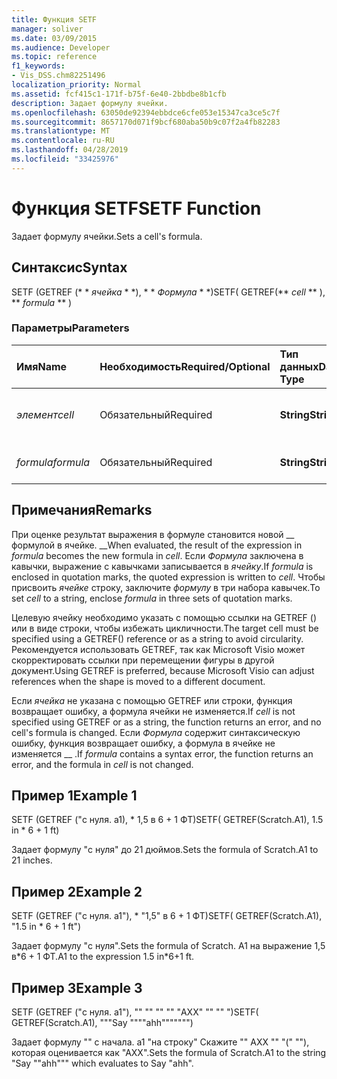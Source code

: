 ```yaml
---
title: Функция SETF
manager: soliver
ms.date: 03/09/2015
ms.audience: Developer
ms.topic: reference
f1_keywords:
- Vis_DSS.chm82251496
localization_priority: Normal
ms.assetid: fcf415c1-171f-b75f-6e40-2bbdbe8b1cfb
description: Задает формулу ячейки.
ms.openlocfilehash: 63050de92394ebbdce6cfe053e15347ca3ce5c7f
ms.sourcegitcommit: 8657170d071f9bcf680aba50b9c07f2a4fb82283
ms.translationtype: MT
ms.contentlocale: ru-RU
ms.lasthandoff: 04/28/2019
ms.locfileid: "33425976"
---
```

# <a name="setf-function"></a><span data-ttu-id="b810c-103">Функция SETF</span><span class="sxs-lookup"><span data-stu-id="b810c-103">SETF Function</span></span>

<span data-ttu-id="b810c-104">Задает формулу ячейки.</span><span class="sxs-lookup"><span data-stu-id="b810c-104">Sets a cell's formula.</span></span> 
  
## <a name="syntax"></a><span data-ttu-id="b810c-105">Синтаксис</span><span class="sxs-lookup"><span data-stu-id="b810c-105">Syntax</span></span>

<span data-ttu-id="b810c-106">SETF (GETREF (\* \* *ячейка* \* \*), \* \* *Формула* \* \*)</span><span class="sxs-lookup"><span data-stu-id="b810c-106">SETF( GETREF(\*\* *cell* \*\* ), \*\* *formula* \*\* )</span></span> 
  
### <a name="parameters"></a><span data-ttu-id="b810c-107">Параметры</span><span class="sxs-lookup"><span data-stu-id="b810c-107">Parameters</span></span>

|<span data-ttu-id="b810c-108">**Имя**</span><span class="sxs-lookup"><span data-stu-id="b810c-108">**Name**</span></span>|<span data-ttu-id="b810c-109">**Необходимость**</span><span class="sxs-lookup"><span data-stu-id="b810c-109">**Required/Optional**</span></span>|<span data-ttu-id="b810c-110">**Тип данных**</span><span class="sxs-lookup"><span data-stu-id="b810c-110">**Data Type**</span></span>|<span data-ttu-id="b810c-111">**Описание**</span><span class="sxs-lookup"><span data-stu-id="b810c-111">**Description**</span></span>|
|:-----|:-----|:-----|:-----|
| <span data-ttu-id="b810c-112">_элемент_</span><span class="sxs-lookup"><span data-stu-id="b810c-112">_cell_</span></span> <br/> |<span data-ttu-id="b810c-113">Обязательный</span><span class="sxs-lookup"><span data-stu-id="b810c-113">Required</span></span>  <br/> |<span data-ttu-id="b810c-114">**String**</span><span class="sxs-lookup"><span data-stu-id="b810c-114">**String**</span></span> <br/> |<span data-ttu-id="b810c-115">Ячейка, для которой задается формула.</span><span class="sxs-lookup"><span data-stu-id="b810c-115">The cell whose formula to set.</span></span>  <br/> |
| <span data-ttu-id="b810c-116">_formula_</span><span class="sxs-lookup"><span data-stu-id="b810c-116">_formula_</span></span> <br/> |<span data-ttu-id="b810c-117">Обязательный</span><span class="sxs-lookup"><span data-stu-id="b810c-117">Required</span></span>  <br/> |<span data-ttu-id="b810c-118">**String**</span><span class="sxs-lookup"><span data-stu-id="b810c-118">**String**</span></span> <br/> |<span data-ttu-id="b810c-119">Используемая формула.</span><span class="sxs-lookup"><span data-stu-id="b810c-119">The formula to use.</span></span>  <br/> |
   
## <a name="remarks"></a><span data-ttu-id="b810c-120">Примечания</span><span class="sxs-lookup"><span data-stu-id="b810c-120">Remarks</span></span>

<span data-ttu-id="b810c-121">При оценке результат выражения в формуле становится новой __ формулой в ячейке. __</span><span class="sxs-lookup"><span data-stu-id="b810c-121">When evaluated, the result of the expression in  _formula_ becomes the new formula in  _cell_.</span></span> <span data-ttu-id="b810c-122">Если _Формула_ заключена в кавычки, выражение с кавычками записывается в _ячейку_.</span><span class="sxs-lookup"><span data-stu-id="b810c-122">If  _formula_ is enclosed in quotation marks, the quoted expression is written to  _cell_.</span></span> <span data-ttu-id="b810c-123">Чтобы присвоить _ячейке_ строку, заключите _формулу_ в три набора кавычек.</span><span class="sxs-lookup"><span data-stu-id="b810c-123">To set  _cell_ to a string, enclose  _formula_ in three sets of quotation marks.</span></span> 
  
<span data-ttu-id="b810c-124">Целевую ячейку необходимо указать с помощью ссылки на GETREF () или в виде строки, чтобы избежать цикличности.</span><span class="sxs-lookup"><span data-stu-id="b810c-124">The target cell must be specified using a GETREF() reference or as a string to avoid circularity.</span></span> <span data-ttu-id="b810c-125">Рекомендуется использовать GETREF, так как Microsoft Visio может скорректировать ссылки при перемещении фигуры в другой документ.</span><span class="sxs-lookup"><span data-stu-id="b810c-125">Using GETREF is preferred, because Microsoft Visio can adjust references when the shape is moved to a different document.</span></span>
  
<span data-ttu-id="b810c-126">Если _ячейка_ не указана с помощью GETREF или строки, функция возвращает ошибку, а формула ячейки не изменяется.</span><span class="sxs-lookup"><span data-stu-id="b810c-126">If  _cell_ is not specified using GETREF or as a string, the function returns an error, and no cell's formula is changed.</span></span> <span data-ttu-id="b810c-127">Если _Формула_ содержит синтаксическую ошибку, функция возвращает ошибку, а формула в ячейке не изменяется __ .</span><span class="sxs-lookup"><span data-stu-id="b810c-127">If  _formula_ contains a syntax error, the function returns an error, and the formula in  _cell_ is not changed.</span></span> 
  
## <a name="example-1"></a><span data-ttu-id="b810c-128">Пример 1</span><span class="sxs-lookup"><span data-stu-id="b810c-128">Example 1</span></span>

<span data-ttu-id="b810c-129">SETF (GETREF ("с нуля. a1), \* 1,5 в 6 + 1 ФТ)</span><span class="sxs-lookup"><span data-stu-id="b810c-129">SETF( GETREF(Scratch.A1), 1.5 in \* 6 + 1 ft)</span></span>
  
<span data-ttu-id="b810c-130">Задает формулу "с нуля" до 21 дюймов.</span><span class="sxs-lookup"><span data-stu-id="b810c-130">Sets the formula of Scratch.A1 to 21 inches.</span></span>
  
## <a name="example-2"></a><span data-ttu-id="b810c-131">Пример 2</span><span class="sxs-lookup"><span data-stu-id="b810c-131">Example 2</span></span>

<span data-ttu-id="b810c-132">SETF (GETREF ("с нуля. a1"), \* "1,5" в 6 + 1 ФТ)</span><span class="sxs-lookup"><span data-stu-id="b810c-132">SETF( GETREF(Scratch.A1), "1.5 in \* 6 + 1 ft")</span></span>
  
<span data-ttu-id="b810c-133">Задает формулу "с нуля".</span><span class="sxs-lookup"><span data-stu-id="b810c-133">Sets the formula of Scratch.</span></span> <span data-ttu-id="b810c-134">A1 на выражение 1,5 в\*6 + 1 ФТ.</span><span class="sxs-lookup"><span data-stu-id="b810c-134">A1 to the expression 1.5 in\*6+1 ft.</span></span>
  
## <a name="example-3"></a><span data-ttu-id="b810c-135">Пример 3</span><span class="sxs-lookup"><span data-stu-id="b810c-135">Example 3</span></span>

<span data-ttu-id="b810c-136">SETF (GETREF ("с нуля. a1"), "" "" "" "" "АХХ" "" "" ")</span><span class="sxs-lookup"><span data-stu-id="b810c-136">SETF( GETREF(Scratch.A1), """Say """"ahh""""""")</span></span>
  
<span data-ttu-id="b810c-137">Задает формулу "" с начала. a1 "на строку" Скажите "" АХХ "" "(" ""), которая оценивается как "АХХ".</span><span class="sxs-lookup"><span data-stu-id="b810c-137">Sets the formula of Scratch.A1 to the string "Say ""ahh""" which evaluates to Say "ahh".</span></span>
  

